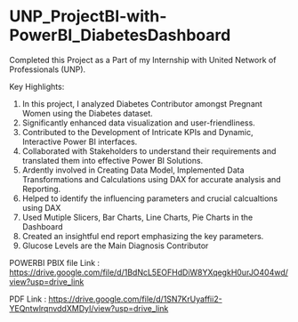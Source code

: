 # UNP_ProjectBI-with-PowerBI_DiabetesDashboard

Completed this Project as a Part of my Internship with United Network of Professionals (UNP).

Key Highlights:


1. In this project, I analyzed Diabetes Contributor amongst Pregnant Women using the Diabetes dataset.
2. Significantly enhanced data visualization and user-friendliness.
3. Contributed to the Development of Intricate KPIs and Dynamic, Interactive Power BI interfaces.
4. Collaborated with Stakeholders to understand their requirements and translated them into effective Power BI Solutions.
5. Ardently involved in Creating Data Model, Implemented Data Transformations and Calculations using DAX for accurate analysis and Reporting.
6. Helped to identify the influencing parameters and crucial calcualtions using DAX
7. Used Mutiple Slicers, Bar Charts, Line Charts, Pie Charts in the Dashboard
8. Created an insightful end report emphasizing the key parameters.
9. Glucose Levels are the Main Diagnosis Contributor
   


POWERBI
PBIX file Link : https://drive.google.com/file/d/1BdNcL5EOFHdDiW8YXqegkH0urJO404wd/view?usp=drive_link

PDF Link : https://drive.google.com/file/d/1SN7KrUyaffii2-YEQntwlrqnvddXMDyI/view?usp=drive_link
